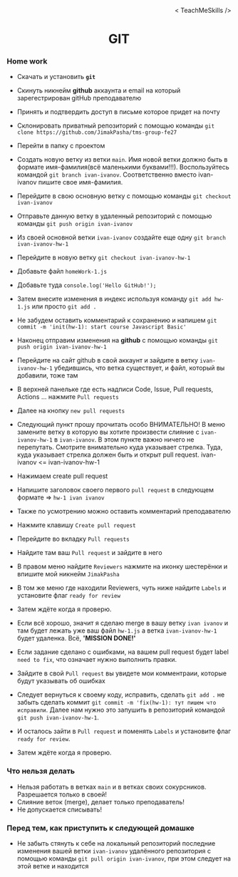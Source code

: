 <p align='right'>< TeachMeSkills /></p>
<h1 align='center'>GIT</h1>

### Home work

+ Скачать и установить **`git`**
+ Скинуть никнейм **github** аккаунта и email на который зарегестрирован gitHub преподавателю
+ Принять и подтвердить доступ в письме которое придет на почту
+ Склонировать приватный репозиторий с помощью команды `git clone https://github.com/JimakPasha/tms-group-fe27`
+ Перейти в папку с проектом 
+ Создать новую ветку из ветки `main`. Имя новой ветки должно быть в формате имя-фамилия(всё маленькими буквами!!!). Воспользуйтесь командой `git branch ivan-ivanov`. Соответственно вместо ivan-ivanov пишите свое имя-фамилия.
+ Перейдите в свою основную ветку с помощью команды `git checkout ivan-ivanov`
+ Отправьте данную ветку в удаленный репозиторий с помощью команды `git push origin ivan-ivanov`
+ Из своей основной ветки `ivan-ivanov` создайте еще одну `git branch ivan-ivanov-hw-1`
+ Перейдите в новую ветку `git checkout ivan-ivanov-hw-1`
+ Добавьте файл `homeWork-1.js`
+ Добавьте туда `console.log('Hello GitHub!');`
+ Затем внесите изменения в индекс используя команду `git add hw-1.js` или просто `git add .`
+ Не забудем оставить комментарий к сохранению и напишем `git commit -m 'init(hw-1): start course Javascript Basic'`
+ Наконец отправим изменения на **github** с помощью команды `git push origin ivan-ivanov-hw-1`

+ Перейдите на сайт github в свой аккаунт и зайдите в ветку `ivan-ivanov-hw-1` убедившись, что ветка существует, и файл, который вы добавили, тоже там
+ В верхней панельке где есть надписи Code, Issue, Pull requests, Actions ... нажмите  `Pull requests`
+ Далее на кнопку `new pull requests`
+ Следующий пункт прошу прочитать особо ВНИМАТЕЛЬНО! В меню замените ветку в которую вы хотите произвести слияние с `ivan-ivanov-hw-1` в `ivan-ivanov`. В этом пункте важно ничего не перепутать. Смотрите внимательно куда указывает стрелка. Туда, куда указывает стрелка должен быть и открыт pull request. ivan-ivanov <= ivan-ivanov-hw-1
+ Нажимаем create pull request
+ Напишите заголовок своего первого `pull request` в следующем формате => `hw-1 ivan ivanov`
+ Также по усмотрению можно оставить комментарий преподавателю
+ Нажмите клавишу `Create pull request`
+ Перейдите во вкладку `Pull requests`
+ Найдите там ваш `Pull request` и зайдите в него
+ В правом меню найдите `Reviewers` нажмите на иконку шестерёнки и впишите мой никнейм `JimakPasha`
+ В том же меню где находили Reviewers, чуть ниже найдите `Labels` и установите флаг `ready for review`

+ Затем ждёте когда я проверю.
+ Если всё хорошо, значит я сделаю merge в вашу ветку `ivan ivanov` и там будет лежать уже ваш файл `hw-1.js` а ветка `ivan-ivanov-hw-1` будет удаленка. Всё, **'MISSION DONE!'**
+ Если задание сделано с ошибками, на вашем pull request будет label `need to fix`, что означает нужно выполнить правки.
+ Зайдите в свой `Pull request` вы увидете мои комментраии, которые будут указывать об ошибках
+ Следует вернуться к своему коду, исправить, сделать `git add .` не забыть сделать коммит `git commit -m 'fix(hw-1): тут пишем что исправили`. Далее нам нужно это запушить в репозиторий командой `git push ivan-ivanov-hw-1`.
+ И осталось зайти в `Pull request` и поменять `Labels` и установите флаг `ready for review`.
+ Затем ждёте когда я проверю.

### Что нельзя делать
+ Нельзя работать в ветках `main` и в ветках своих сокурсников. Разрешается только в своей!
+ Слияние веток (merge), делает только преподаватель!
+ Не допускается списывать!

### Перед тем, как приступить к следующей домашке
+ Не забыть стянуть к себе на локальный репозиторий последние изменения вашей ветки `ivan-ivanov` удалённого репозитория с помощью команды `git pull origin ivan-ivanov`, при этом следует на этой ветке и находится  